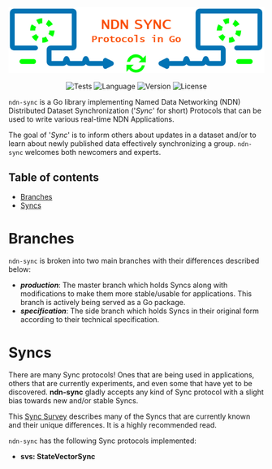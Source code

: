 <div align="center">

![Visual](/docs/README_VISUAL.png)

![Tests](https://img.shields.io/github/workflow/status/justincpresley/ndn-sync/Tests?label=Tests)
![Language](https://img.shields.io/github/go-mod/go-version/justincpresley/ndn-sync)
![Version](https://img.shields.io/github/v/tag/justincpresley/ndn-sync?label=Latest%20version)
![License](https://img.shields.io/github/license/justincpresley/ndn-sync?label=License)

</div>

`ndn-sync` is a Go library implementing Named Data Networking (NDN) Distributed
Dataset Synchronization ('*Sync*' for short) Protocols that can be used to write
various real-time NDN Applications.

The goal of '*Sync*' is to inform others about updates in a dataset and/or to learn
about newly published data effectively synchronizing a group.
`ndn-sync` welcomes both newcomers and experts.


## Table of contents

<!--ts-->
   * [Branches](#branches)
   * [Syncs](#syncs)
<!--te-->


# Branches

`ndn-sync` is broken into two main branches with their differences described below:

* ***production***: The master branch which holds Syncs along with modifications to make them more stable/usable for applications. This branch is actively being served as a Go package.
* ***specification***: The side branch which holds Syncs in their original form according to their technical specification.


# Syncs

There are many Sync protocols! Ones that are being used in applications, others
that are currently experiments, and even some that have yet to be discovered.
**ndn-sync** gladly accepts any kind of Sync protocol with a slight bias towards
new and/or stable Syncs.

This [Sync Survey](https://named-data.net/wp-content/uploads/2021/05/ndn-0053-2-sync-survey.pdf)
describes many of the Syncs that are currently known and their unique differences. It is a highly
recommended read.

`ndn-sync` has the following Sync protocols implemented:

* **svs: StateVectorSync**
